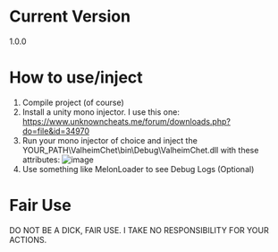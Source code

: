 # Current Version 
1.0.0

# How to use/inject
1. Compile project (of course)
2. Install a unity mono injector. I use this one: https://www.unknowncheats.me/forum/downloads.php?do=file&id=34970
3. Run your mono injector of choice and inject the YOUR_PATH\ValheimChet\bin\Debug\ValheimChet.dll with these attributes:
![image](https://github.com/user-attachments/assets/f9fcb3d9-33d1-4bb7-9480-053a44493319)
4. Use something like MelonLoader to see Debug Logs (Optional) 


# Fair Use
DO NOT BE A DICK, FAIR USE. I TAKE NO RESPONSIBILITY FOR YOUR ACTIONS.
